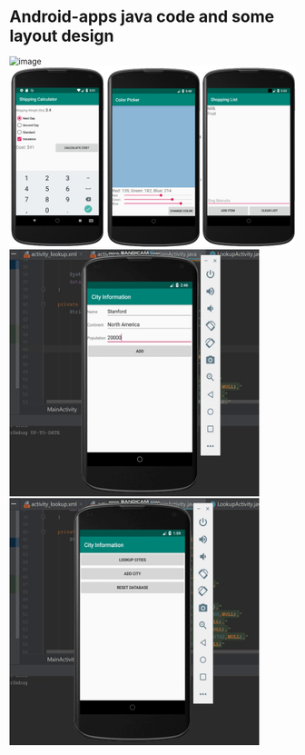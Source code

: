 # Android-apps java code and some layout design
![image](https://github.com/haoli94/Android-apps/blob/master/images/AITetris.gif)
![image](https://github.com/haoli94/Android-apps/blob/master/images/UI1.png)
<img width="440" height="435" src="https://github.com/haoli94/Android-apps/blob/master/images/Android%20DataBase%20Add.gif"/>
<img width="440" height="435" src="https://github.com/haoli94/Android-apps/blob/master/images/Android%20DataBase%20LookUp.gif"/>
